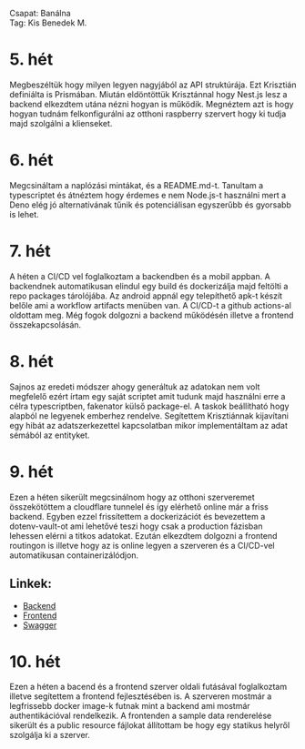 Csapat: Banálna \
Tag: Kis Benedek M.

# 5. hét
Megbeszéltük hogy milyen legyen nagyjából az API struktúrája. Ezt Krisztián definiálta is Prismában. Miután eldöntöttük Krisztánnal hogy Nest.js lesz a backend elkezdtem utána nézni hogyan is működik. Megnéztem azt is hogy hogyan tudnám felkonfigurálni az otthoni raspberry szervert hogy ki tudja majd szolgálni a klienseket.

# 6. hét
Megcsináltam a naplózási mintákat, és a README.md-t. Tanultam a typescriptet és átnéztem hogy érdemes e nem Node.js-t használni mert a Deno elég jó alternatívának tűnik és potenciálisan egyszerűbb és gyorsabb is lehet.

# 7. hét
A héten a CI/CD vel foglalkoztam a backendben és a mobil appban. A backendnek automatikusan elindul egy build és dockerizálja majd feltölti a repo packages tárolójába. Az android appnál egy telepíthető apk-t készít belőle ami a workflow artifacts menüben van. A CI/CD-t a github actions-al oldottam meg. Még fogok dolgozni a backend működésén illetve a frontend összekapcsolásán.

# 8. hét
Sajnos az eredeti módszer ahogy generáltuk az adatokan nem volt megfelelő ezért írtam egy saját scriptet amit tudunk majd használni erre a célra typescriptben, fakenator külső package-el. A taskok beállítható hogy alapból ne legyenek emberhez rendelve. Segítettem Krisztiánnak kijavítani egy hibát az adatszerkezettel  kapcsolatban mikor implementáltam az adat sémából az entityket.

# 9. hét
Ezen a héten sikerült megcsinálnom hogy az otthoni szerveremet összekötöttem a cloudflare tunnelel és így elérhető online már a friss backend. Egyben ezzel frissítettem a dockerizációt és bevezettem a dotenv-vault-ot ami lehetővé teszi hogy csak a production fázisban lehessen elérni a titkos adatokat. Ezután elkezdtem dolgozni a frontend routingon is illetve hogy az is online legyen a szerveren és a CI/CD-vel automatikusan containerizálódjon.

## Linkek:
- [Backend](https://banalna.afkfish.com/api)
- [Frontend](https://banalna.afkfish.com/)
- [Swagger](https://banalna.afkfish.com/swagger)

# 10. hét
Ezen a héten a bacend és a frontend szerver oldali futásával foglalkoztam illetve segítettem a frontend fejlesztésében is. A szerveren mostmár a legfrissebb docker image-k futnak mint a backend ami mostmár authentikációval rendelkezik. A frontenden a sample data renderelése sikerült és a public resource fájlokat állítottam be hogy egy statikus helyről szolgálja ki a szerver.